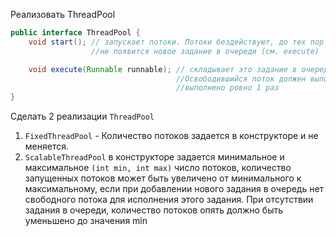 Реализовать ThreadPool
```Java
public interface ThreadPool {
    void start(); // запускает потоки. Потоки бездействуют, до тех пор пока
                  //не появится новое задание в очереди (см. execute)

    void execute(Runnable runnable); // складывает это задание в очередь.
                                     //Освободившийся поток должен выполнить это задание. Каждое задание должны быть
                                     //выполнено ровно 1 раз
}
```
Сделать 2 реализации ```ThreadPool```
1) ```FixedThreadPool``` - Количество потоков задается в конструкторе и не меняется.
2) ```ScalableThreadPool``` в конструкторе задается минимальное и максимальное ```(int min, int max)```  число потоков,
количество запущенных потоков может быть увеличено от минимального к
максимальному, если при добавлении нового задания в очередь нет свободного потока для
исполнения этого задания. При отсутствии задания в очереди, количество потоков опять
должно быть уменьшено до значения min

